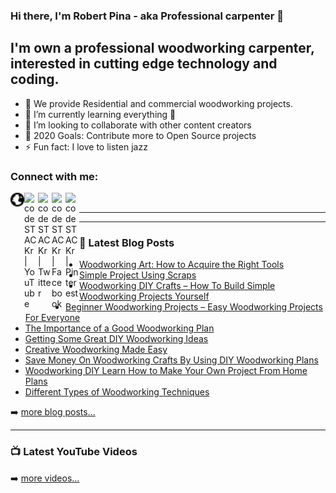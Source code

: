 <!--
**woodworking-rob/woodworking-rob** is a ✨ _special_ ✨ repository because its `README.md` (this file) appears on your GitHub profile.

Here are some ideas to get you started:

- 🔭 We provide Residential and commercial woodworking projects.
- 🌱 I’m currently learning everything.
- 👯 I’m looking to collaborate with other content creators.
- 🤔 I’m looking for help with ...
- 💬 Ask me about ...
- 📫 How to reach me: ...
- 😄 Pronouns: ...
- ⚡ Fun fact: ...
-->



### Hi there, I'm Robert Pina - aka Professional carpenter 👋
## I'm own a professional woodworking carpenter, interested in cutting edge technology and coding.

- 🔭 We provide Residential and commercial woodworking projects.
- 🌱 I’m currently learning everything 🤣
- 👯 I’m looking to collaborate with other content creators
- 💬 2020 Goals: Contribute more to Open Source projects
- ⚡ Fun fact: I love to listen jazz


### Connect with me:

[<img align="left" alt="codeSTACKr.com" width="22px" src="https://raw.githubusercontent.com/iconic/open-iconic/master/svg/globe.svg" />][website]
[<img align="left" alt="codeSTACKr | YouTube" width="22px" src="https://cdn.jsdelivr.net/npm/simple-icons@v3/icons/youtube.svg" />][youtube]
[<img align="left" alt="codeSTACKr | Twitter" width="22px" src="https://cdn.jsdelivr.net/npm/simple-icons@v3/icons/twitter.svg" />][twitter]
[<img align="left" alt="codeSTACKr | Facebook" width="22px" src="https://cdn.jsdelivr.net/npm/simple-icons@v3/icons/facebook.svg" />][facebook]
[<img align="left" alt="codeSTACKr | Pinterest" width="22px" src="https://cdn.jsdelivr.net/npm/simple-icons@v3/icons/pinterest.svg" />][pinterest]

<br />

---

---

### 📕 Latest Blog Posts

<!-- BLOG-POST-LIST:START -->
- [Woodworking Art: How to Acquire the Right Tools](https://www.woodworkcenter.com/woodworking-art-how-to-acquire-the-right-tools/)
- [Simple Project Using Scraps](https://www.woodworkcenter.com/simple-project-using-scraps/)
- [Woodworking DIY Crafts – How To Build Simple Woodworking Projects Yourself](https://www.woodworkcenter.com/woodworking-diy-crafts-how-to-build-simple-woodworking-projects-yourself/)
- [Beginner Woodworking Projects – Easy Woodworking Projects For Everyone](https://www.woodworkcenter.com/beginner-woodworking-projects-easy-woodworking-projects-for-everyone/)
- [The Importance of a Good Woodworking Plan](https://www.woodworkcenter.com/the-importance-of-a-good-woodworking-plan/)
- [Getting Some Great DIY Woodworking Ideas](https://www.woodworkcenter.com/getting-some-great-diy-woodworking-ideas/)
- [Creative Woodworking Made Easy](https://www.woodworkcenter.com/creative-woodworking-made-easy/)
- [Save Money On Woodworking Crafts By Using DIY Woodworking Plans](https://www.woodworkcenter.com/save-money-on-woodworking-crafts-by-using-diy-woodworking-plans/)
- [Woodworking DIY Learn How to Make Your Own Project From Home Plans](https://www.woodworkcenter.com/woodworking-diy-learn-how-to-make-your-own-project-from-home-plans/)
- [Different Types of Woodworking Techniques](https://www.woodworkcenter.com/different-types-of-woodworking-techniques/)
<!-- BLOG-POST-LIST:END -->

➡️ [more blog posts...](https://www.woodworkcenter.com)

---

### 📺 Latest YouTube Videos
➡️ [more videos...](https://www.youtube.com/channel/UC_ZbjWiZQVpodGs4IdTFr4Q)


[website]: https://www.woodworkcenter.com
[twitter]: https://twitter.com/Woodworking_Rob
[youtube]: https://www.youtube.com/channel/UC_ZbjWiZQVpodGs4IdTFr4Q
[facebook]: https://www.facebook.com/Woodworking-100258031964332
[pinterest]: https://www.pinterest.com/Woodworking_Rob
